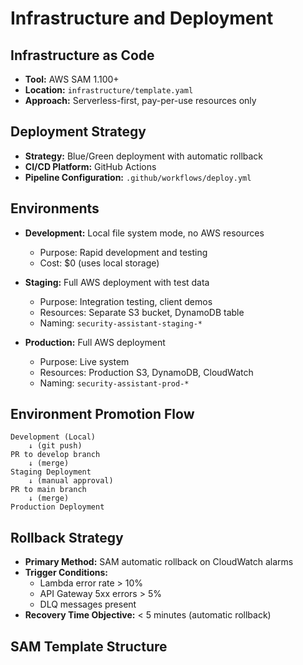 # Infrastructure and Deployment

## Infrastructure as Code

- **Tool:** AWS SAM 1.100+
- **Location:** `infrastructure/template.yaml`
- **Approach:** Serverless-first, pay-per-use resources only

## Deployment Strategy

- **Strategy:** Blue/Green deployment with automatic rollback
- **CI/CD Platform:** GitHub Actions
- **Pipeline Configuration:** `.github/workflows/deploy.yml`

## Environments

- **Development:** Local file system mode, no AWS resources
  - Purpose: Rapid development and testing
  - Cost: $0 (uses local storage)
  
- **Staging:** Full AWS deployment with test data
  - Purpose: Integration testing, client demos
  - Resources: Separate S3 bucket, DynamoDB table
  - Naming: `security-assistant-staging-*`
  
- **Production:** Full AWS deployment
  - Purpose: Live system
  - Resources: Production S3, DynamoDB, CloudWatch
  - Naming: `security-assistant-prod-*`

## Environment Promotion Flow

```
Development (Local)
    ↓ (git push)
PR to develop branch
    ↓ (merge)
Staging Deployment
    ↓ (manual approval)
PR to main branch
    ↓ (merge)
Production Deployment
```

## Rollback Strategy

- **Primary Method:** SAM automatic rollback on CloudWatch alarms
- **Trigger Conditions:** 
  - Lambda error rate > 10%
  - API Gateway 5xx errors > 5%
  - DLQ messages present
- **Recovery Time Objective:** < 5 minutes (automatic rollback)

## SAM Template Structure

```yaml
